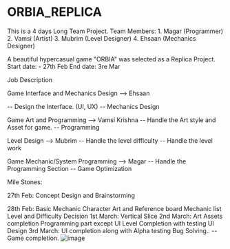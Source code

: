 # ORBIA_REPLICA
This is a 4 days Long Team Project.
Team Members: 1. Magar (Programmer)
              2. Vamsi (Artist)
              3. Mubrim (Level Designer)
              4. Ehsaan (Mechanics Designer)
             
A beautiful hypercasual game "ORBIA" was selected as a Replica Project.
    Start date: - 27th Feb        End date: 3re Mar



Job Description

Game Interface and Mechanics Design   --> Ehsaan

-- Design the Interface.  (UI, UX)
-- Mechanics Design 

Game Art and Programming    --> Vamsi Krishna
-- Handle the Art style and Asset for game.
-- Programming 

Level Design  --> Mubrim
-- Handle the level difficulty 
-- Handle the level work

Game Mechanic/System Programming  --> Magar
-- Handle the Programming Section
-- Game  Optimization 

Mile Stones:

27th Feb:  Concept Design and Brainstorming
                   
28th Feb: Basic Mechanic 
		   Character Art and Reference board
		   Mechanic list 
		   Level and Difficulty Decision
1st March: Vertical Slice
2nd March: Art Assets completion
		       Programming part except UI
		       Level Completion with testing
			UI Design 
3rd March: UI completion along with Alpha testing
		      Bug Solving..
                     -- Game completion.
![image](https://user-images.githubusercontent.com/80444570/221893084-c6c5731c-5162-4db6-8479-1f0d57953b02.png)
